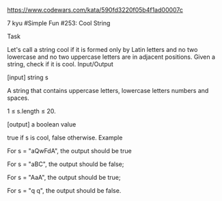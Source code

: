 https://www.codewars.com/kata/590fd3220f05b4f1ad00007c


7 kyu
#Simple Fun #253: Cool String


Task

Let's call a string cool if it is formed only by Latin letters and no two lowercase and no two uppercase letters are in adjacent positions. Given a string, check if it is cool.
Input/Output

[input] string s

A string that contains uppercase letters, lowercase letters numbers and spaces.

1 ≤ s.length ≤ 20.

[output] a boolean value

true if s is cool, false otherwise.
Example

For s = "aQwFdA", the output should be true

For s = "aBC", the output should be false;

For s = "AaA", the output should be true;

For s = "q q", the output should be false.
